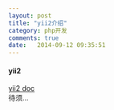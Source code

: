 ```yaml
---
layout: post
title: "yii2介绍"
category: php开发
comments: true
date:   2014-09-12 09:35:51
---
```


#### yii2

[yii2 doc](http://yii2.techbrood.com/)  
待须...
